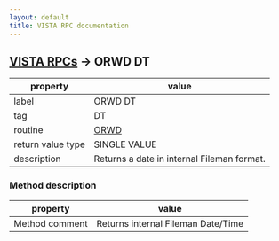 ```yaml
---
layout: default
title: VISTA RPC documentation
---
```




## [VISTA RPCs](TableOfContent.md) &#8594; ORWD DT 

 property | value 
--- | --- 
 label | ORWD DT
 tag | DT
 routine | [ORWD](http://code.osehra.org/dox/Routine_ORWD_source.html)
 return value type | SINGLE VALUE
 description | Returns a date in internal Fileman format.


### Method description

 property | value 
--- | --- 
 Method comment | Returns internal Fileman Date/Time
